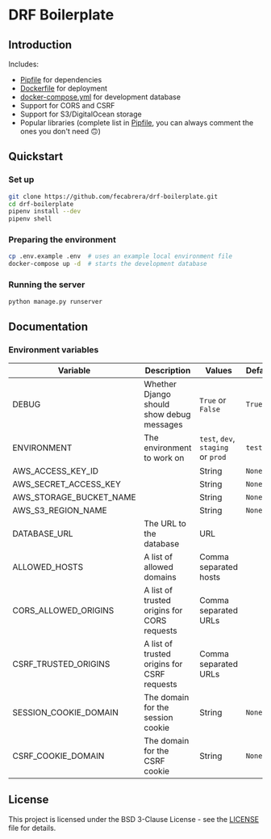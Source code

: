# DRF Boilerplate

## Introduction

Includes:

* [Pipfile](Pipfile) for dependencies
* [Dockerfile](Dockerfile) for deployment
* [docker-compose.yml](docker-compose.yml) for development database
* Support for CORS and CSRF
* Support for S3/DigitalOcean storage
* Popular libraries (complete list in [Pipfile](Pipfile), you can always comment the ones you don't need 🙃)

## Quickstart

### Set up
```bash
git clone https://github.com/fecabrera/drf-boilerplate.git
cd drf-boilerplate
pipenv install --dev
pipenv shell
```

### Preparing the environment
```bash
cp .env.example .env  # uses an example local environment file
docker-compose up -d  # starts the development database
```

### Running the server
```bash
python manage.py runserver
```

## Documentation

### Environment variables
| Variable                | Description                                 | Values                             | Default |
|-------------------------|---------------------------------------------|------------------------------------|---------|
| DEBUG                   | Whether Django should show debug messages   | `True` or `False`                  | `True`  |
| ENVIRONMENT             | The environment to work on                  | `test`, `dev`, `staging` or `prod` | `test`  |
| AWS_ACCESS_KEY_ID       |                                             | String                             | `None`  |
| AWS_SECRET_ACCESS_KEY   |                                             | String                             | `None`  |
| AWS_STORAGE_BUCKET_NAME |                                             | String                             | `None`  |
| AWS_S3_REGION_NAME      |                                             | String                             | `None`  |
| DATABASE_URL            | The URL to the database                     | URL                                |         |
| ALLOWED_HOSTS           | A list of allowed domains                   | Comma separated hosts              |         |
| CORS_ALLOWED_ORIGINS    | A list of trusted origins for CORS requests | Comma separated URLs               |         |
| CSRF_TRUSTED_ORIGINS    | A list of trusted origins for CSRF requests | Comma separated URLs               |         |
| SESSION_COOKIE_DOMAIN   | The domain for the session cookie           | String                             | `None`  |
| CSRF_COOKIE_DOMAIN      | The domain for the CSRF cookie              | String                             | `None`  |

## License

This project is licensed under the BSD 3-Clause License - see the [LICENSE](LICENSE) file for details.
